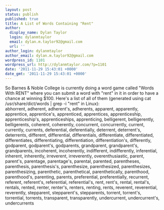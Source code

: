 ```yaml
---
layout: post
status: publish
published: true
title: A List of Words Containing "Rent"
author:
  display_name: Dylan Taylor
  login: dylanmtaylor
  email: dylan.m.taylor92@gmail.com
  url: ''
author_login: dylanmtaylor
author_email: dylan.m.taylor92@gmail.com
wordpress_id: 1101
wordpress_url: http://dylanmtaylor.com/?p=1101
date: '2011-11-29 15:43:01 +0000'
date_gmt: '2011-11-29 15:43:01 +0000'
---
```

<p>So Barnes & Noble College is currently doing a word game called "Words With RENT" where you can submit a word with "rent" in it in order to have a chance at winning $100. Here's a list of all of them (generated using cat /usr/share/dict/words | grep -i "rent" in Linux):<br />
abhorrent, adherent, adherent's, adherents, apparent, apparently, apprentice, apprentice's, apprenticed, apprentices, apprenticeship, apprenticeship's, apprenticeships, apprenticing, belligerent, belligerently, belligerents, coherent, coherently, concurrent, concurrently, current, currently, currents, deferential, deferentially, deterrent, deterrent's, deterrents, different, differential, differentials, differentiate, differentiated, differentiates, differentiating, differentiation, differentiation's, differently, godparent, godparent's, godparents, grandparent, grandparent's, grandparents, incoherent, incoherently, indifferent, indifferently, inferential, inherent, inherently, irreverent, irreverently, overenthusiastic, parent, parent's, parentage, parentage's, parental, parented, parentheses, parenthesis, parenthesis's, parenthesize, parenthesized, parenthesizes, parenthesizing, parenthetic, parenthetical, parenthetically, parenthood, parenthood's, parenting, parents, preferential, preferentially, recurrent, referent, referent's, referential, referential's, rent, rent's, rental, rental's, rentals, rented, renter, renter's, renters, renting, rents, reverent, reverential, reverently, stepparent, stepparent's, stepparents, torrent, torrent's, torrential, torrents, transparent, transparently, undercurrent, undercurrent's, undercurrents</p>

